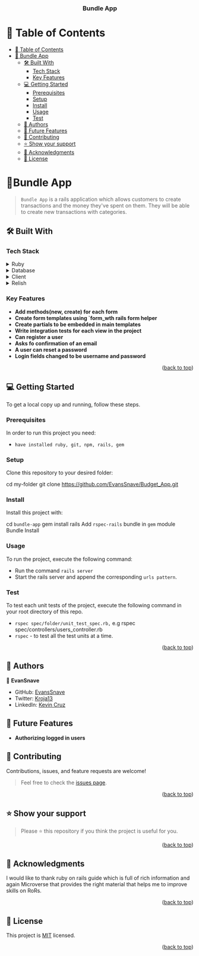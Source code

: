<a name="readme-top"></a>

<div align="center">
  <h3><b>Bundle App</b></h3>
</div>

# 📗 Table of Contents

- [📗 Table of Contents](#-table-of-contents)
- [📖 Bundle App](#bundle-app)
  - [🛠 Built With ](#-built-with-)
    - [Tech Stack ](#tech-stack-)
    - [Key Features ](#key-features-)
  - [💻 Getting Started ](#-getting-started-)
    - [Prerequisites](#prerequisites)
    - [Setup](#setup)
    - [Install](#install)
    - [Usage](#usage)
    - [Test](#test)
  - [👥 Authors ](#-authors-)
  - [🔭 Future Features ](#-future-features-)
  - [🤝 Contributing ](#-contributing-)
  - [⭐️ Show your support ](#️-show-your-support-)
  - [🙏 Acknowledgments ](#-acknowledgments-)
  - [📝 License ](#-license-)

# 📖Bundle App<a name="about-project"></a>
> `Bundle App` is a rails application which allows customers to create transactions and the money they've spent on them. They will be able to create new transactions with categories.

## 🛠 Built With <a name="built-with"></a>

### Tech Stack <a name="tech-stack"></a>

<details>
<summary>Ruby</summary>
  <ul>
    <li><a href="https://www.ruby-lang.org/">PostgreSQL</a></li>
  </ul>
</details>

<details>
<summary>Database</summary>
  <ul>
    <li><a href="https://www.postgresql.org/">Ruby on Rails</a></li>
  </ul>
</details>

<details>
  <summary>Client</summary>
  <ul>
    <li><a href="https://rubyonrails.org/">Ruby on Rails</a></li>
  </ul>
</details>

<details>
  <summary>Relish</summary>
  <ul>
    <li><a href="https://relishapp.com/rspec/">RSpec rspec-rails</a></li>
  </ul>
</details>

### Key Features <a name="key-features"></a>

- **Add methods(new, create) for each form**
- **Create form templates using `form_wth rails form helper**
- **Create partials to be embedded in main templates**
- **Write integration tests for each view in the project**
- **Can register a user**
- **Asks fo confirmation of an email**
- **A user can reset a password**
- **Login fields changed to be username and password**

<p align="right">(<a href="#readme-top">back to top</a>)</p>

## 💻 Getting Started <a name="getting-started"></a>

To get a local copy up and running, follow these steps.

### Prerequisites

In order to run this project you need:

- `have installed ruby, git, npm, rails, gem`

### Setup

Clone this repository to your desired folder:

  cd my-folder
  git clone https://github.com/EvansSnave/Budget_App.git

### Install

Install this project with:

  cd `bundle-app`
  gem install rails
  Add `rspec-rails` bundle in `gem` module
  Bundle Install

### Usage

To run the project, execute the following command:

  - Run the command `rails server`
  - Start the rails server and append the corresponding `urls pattern`.

### Test

To test each unit tests of the project, execute the following command in your root directory of this repo.
  - `rspec spec/folder/unit_test_spec.rb,` e.g rspec spec/controllers/users_controller.rb
  - `rspec` - to test all the test units at a time.

<p align="right">(<a href="#readme-top">back to top</a>)</p>

## 👥 Authors <a name="authors"></a>

👤 **EvanSnave**

- GitHub: [EvansSnave](https://github.com/EvansSnave)
- Twitter: [Kroja13](https://twitter.com/Kroja13)
- LinkedIn: [Kevin Cruz](https://www.linkedin.com/in/kevin-cruz-25159a201/)

## 🔭 Future Features <a name="future-features"></a>

- **Authorizing logged in users**

## 🤝 Contributing <a name="contributing"></a>

Contributions, issues, and feature requests are welcome!

> Feel free to check the [issues page](https://github.com/EvansSnave/Budget_App/issues).

<p align="right">(<a href="#readme-top">back to top</a>)</p>

## ⭐️ Show your support <a name="support"></a>

> Please ⭐️ this repository if you think the project is useful for you.

<p align="right">(<a href="#readme-top">back to top</a>)</p>

## 🙏 Acknowledgments <a name="acknowledgements"></a>

I would like to thank ruby on rails guide which is full of rich information and again Microverse that provides the right material that helps me to improve skills on RoRs.

<p align="right">(<a href="#readme-top">back to top</a>)</p>

## 📝 License <a name="license"></a>

This project is [MIT](./LICENSE) licensed.

<p align="right">(<a href="#readme-top">back to top</a>)</p>
